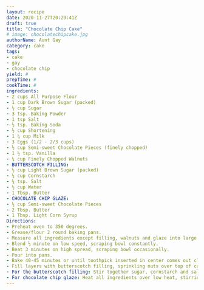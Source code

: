 ```yaml
--- 
layout: recipe 
date: 2020-11-27T20:29:41Z 
draft: true 
title: "Chocolate Chip Cake" 
# image: chocolatechipcake.jpg 
authorName: Aunt Gay 
category: cake 
tags: 
- cake 
- gay 
- chocolate chip 
yield: # 
prepTime: # 
cookTime: # 
ingredients: 
- 2 cups All Purpose Flour 
- 1 cup Dark Brown Sugar (packed) 
- ½ cup Sugar 
- 3 tsp. Baking Powder 
- 1 tsp Salt 
- ½ tsp. Baking Soda 
- ½ cup Shortening 
- 1 ¼ cup Milk 
- 3 Eggs (1/2 - 2/3 cups) 
- ½ cup Semi-sweet Chocolate Pieces (finely chopped) 
- 1 ½ tsp. Vanilla 
- ¼ cup Finely Chopped Walnuts 
- BUTTERSCOTCH FILLING: 
- ½ cup Light Brown Sugar (packed) 
- ¼ cup Cornstarch 
- ¼ tsp. Salt 
- ½ cup Water 
- 1 Tbsp. Butter 
- CHOCOLATE CHIP GLAZE: 
- ½ cup Semi-sweet Chocolate Pieces 
- 2 Tbsp. Butter 
- 1 Tbsp. Light Corn Syrup 
Directions: 
- Preheat oven to 350 degrees. 
- Grease/flour 2 round baking pans. 
- Measure all ingredients except filling, walnuts and glaze into large bowl. 
- Blend ½ minute on low speed, scraping bowl constantly. 
- Beat 3 minutes on high spread, scraping bowl occasionally. 
- Pour into pans. 
- Bake 40-45 minutes or until toothpick inserted in center comes out clean. Cool. 
- Fill layers with butterscotch filling, sprinkling nuts over top of cake and let drizzle down the sides. 
- For the butterscotch filling: Stir together sugar, cornstarch and salt. Stir in water Cook; stirring constantly, until mixture thickens and boils. Boil and stir 1 minute. Blend in butter. Cool. 
- For chocolate chip glaze: Heat all ingredients over low heat, stirring constantly until chocolate is melted. Cool slightly. 
---
```

